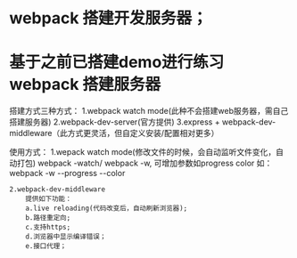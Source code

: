 # webpack 搭建开发服务器；
# 基于之前已搭建demo进行练习 webpack 搭建服务器
搭建方式三种方式：
    1.webpack watch mode(此种不会搭建web服务器，需自己搭建服务器)
    2.webpack-dev-server(官方提供)
    3.express + webpack-dev-middleware（此方式更灵活，但自定义安装/配置相对更多）

使用方式：
    1.wepack watch mode(修改文件的时候，会自动监听文件变化，自动打包)
    webpack -watch/ webpack -w, 可增加参数如progress color 
    如：webpack -w --progress --color

    2.webpack-dev-middleware
        提供如下功能：
        a.live reloading(代码改变后，自动刷新浏览器);
        b.路径重定向;
        c.支持https;
        d.浏览器中显示编译错误；
        e.接口代理；